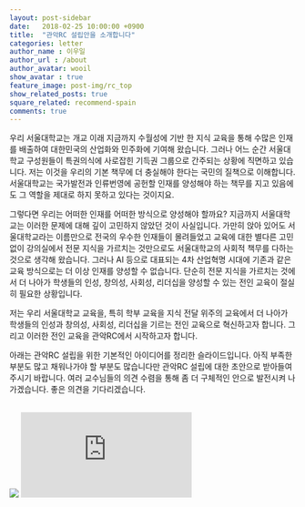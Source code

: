 ```yaml
---
layout: post-sidebar
date:   2018-02-25 10:00:00 +0900
title:  "관악RC 설립안을 소개합니다"
categories: letter
author_name : 이우일
author_url : /about
author_avatar: wooil
show_avatar : true
feature_image: post-img/rc_top
show_related_posts: true
square_related: recommend-spain
comments: true
---
```


우리 서울대학교는 개교 이래 지금까지 수월성에 기반 한 지식 교육을 통해 수많은 인재를 배출하여 대한민국의 산업화와 민주화에 기여해 왔습니다. 그러나 어느 순간 서울대학교 구성원들이 특권의식에 사로잡힌 기득권 그룹으로 간주되는 상황에 직면하고 있습니다. 저는 이것을 우리의 기본 책무에 더 충실해야 한다는 국민의 질책으로 이해합니다. 서울대학교는 국가발전과 인류번영에 공헌할 인재를 양성해야 하는 책무를 지고 있음에도 그 역할을 제대로 하지 못하고 있다는 것이지요.

그렇다면 우리는 어떠한 인재를 어떠한 방식으로 양성해야 할까요? 지금까지 서울대학교는 이러한 문제에 대해 깊이 고민하지 않았던 것이 사실입니다. 가만히 앉아 있어도 서울대학교라는 이름만으로 전국의 우수한 인재들이 몰려들었고 교육에 대한 별다른 고민 없이 강의실에서 전문 지식을 가르치는 것만으로도 서울대학교의 사회적 책무를 다하는 것으로 생각해 왔습니다. 그러나 AI 등으로 대표되는 4차 산업혁명 시대에 기존과 같은 교육 방식으로는 더 이상 인재를 양성할 수 없습니다. 단순히 전문 지식을 가르치는 것에서 더 나아가 학생들의 인성, 창의성, 사회성, 리더십을 양성할 수 있는 전인 교육이 절실히 필요한 상황입니다.

저는 우리 서울대학교 교육을, 특히 학부 교육을 지식 전달 위주의 교육에서 더 나아가 학생들의 인성과 창의성, 사회성, 리더십을 기르는 전인 교육으로 혁신하고자 합니다. 그리고 이러한 전인 교육을 관악RC에서 시작하고자 합니다.

아래는 관악RC 설립을 위한 기본적인 아이디어를 정리한 슬라이드입니다. 아직 부족한 부분도 많고 채워나가야 할 부분도 많습니다만 관악RC 설립에 대한 초안으로 받아들여주시기 바랍니다. 여러 교수님들의 의견 수렴을 통해 좀 더 구체적인 안으로 발전시켜 나가겠습니다. 좋은 의견을 기다리겠습니다.
<br>
<br>
<div class="wrapper">
    <div class="h_iframe">
        <!-- a transparent image is preferable -->
        <img class="ratio" src="http://placehold.it/16x9"/>
        <iframe src="https://docs.google.com/presentation/d/1ZGvzp2X2hpgIT28FeE-HeSFPvVCWgtGJCSMjfxAkCEk/embed?start=false&loop=false&delayms=3000" frameborder="0" allowfullscreen="true" mozallowfullscreen="true" webkitallowfullscreen="true"></iframe>
    </div>
</div>
<br>
